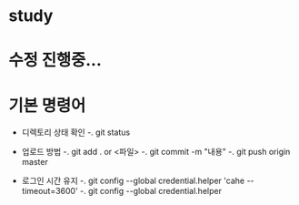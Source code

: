 # study

# 수정 진행중...

# 기본 명령어
- 디렉토리 상태 확인
  -. git status

- 업로드 방법
  -. git add . or <파일>
  -. git commit -m "내용"
  -. git push origin master

- 로그인 시간 유지
  -. git config --global credential.helper 'cahe --timeout=3600'
  -. git config --global credential.helper
